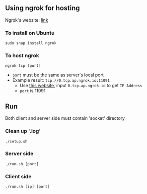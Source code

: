 

## Using ngrok for hosting

Ngrok's website: [link](https://ngrok.com/)

### To install on Ubuntu
```
sudo snap install ngrok
```

### To host ngrok
```
ngrok tcp [port]
```
* `port` must be the same as server's local port
* Example result: `tcp://0.tcp.ap.ngrok.io:11091`
  * Use [this website](https://whatismyipaddress.com/hostname-ip), input `0.tcp.ap.ngrok.io` to get `IP Address`
  * `port` is 11091

## Run

Both client and server side must contain 'socket' directory 

### Clean up '.log'
```
./setup.sh
```

### Server side
```
./run.sh [port]
```

### Client side
```
./run.sh [ip] [port]
```
